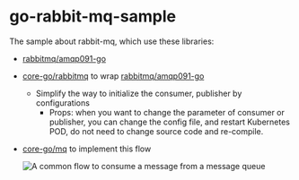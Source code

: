 # go-rabbit-mq-sample
The sample about rabbit-mq, which use these libraries:
- [rabbitmq/amqp091-go](https://github.com/rabbitmq/amqp091-go)
- [core-go/rabbitmq](https://github.com/core-go/rabbitmq) to wrap [rabbitmq/amqp091-go](https://github.com/rabbitmq/amqp091-go)
  - Simplify the way to initialize the consumer, publisher by configurations
    - Props: when you want to change the parameter of consumer or publisher, you can change the config file, and restart Kubernetes POD, do not need to change source code and re-compile.
- [core-go/mq](https://github.com/core-go/mq) to implement this flow

  ![A common flow to consume a message from a message queue](https://cdn-images-1.medium.com/max/800/1*Y4QUN6QnfmJgaKigcNHbQA.png)